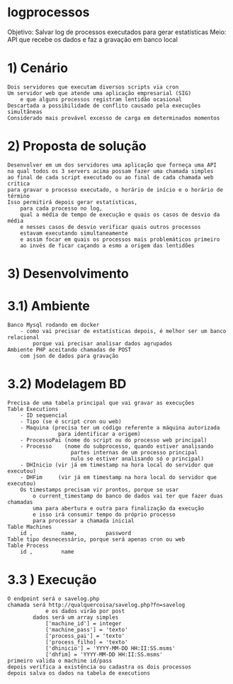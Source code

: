 # logprocessos
Objetivo: Salvar log de processos executados para gerar estatísticas
Meio: API que recebe os dados e faz a gravação em banco local


# 1) Cenário
    Dois servidores que executam diversos scripts via cron
    Um servidor web que atende uma aplicação empresarial (SIG)
        e que alguns processos registram lentidão ocasional
    Descartada a possibilidade de conflito causado pela execuções simultâneas
    Considerado mais provável excesso de carga em determinados momentos

# 2) Proposta de solução
    Desenvolver em um dos servidores uma aplicação que forneça uma API
    na qual todos os 3 servers acima possam fazer uma chamada simples
    ao final de cada script executado ou ao final de cada chamada web crítica
    para gravar o processo executado, o horário de início e o horário de término
    Isso permitirá depois gerar estatísticas,
        para cada processo no log,
        qual a média de tempo de execução e quais os casos de desvio da média
        e nesses casos de desvio verificar quais outros processos
        estavam executando simultaneamente
        e assim focar em quais os processos mais problemáticos primeiro
        ao invés de ficar caçando a esmo a origem das lentidões

# 3) Desenvolvimento
# 3.1) Ambiente
    Banco Mysql rodando em docker
        - como vai precisar de estatísticas depois, é melhor ser um banco relacional
            porque vai precisar analisar dados agrupados
    Ambiente PHP aceitando chamadas de POST
        com json de dados para gravação

# 3.2) Modelagem BD
    Precisa de uma tabela principal que vai gravar as execuções
    Table Executions
        - ID sequencial
        - Tipo (se é script cron ou web)
        - Maquina (precisa ter um código referente a máquina autorizada
                    para identificar a origem)
        - ProcessoPai (nome do script ou do processo web principal)
        - Processo    (nome do subprocesso, quando estiver analisando
                        partes internas de um processo principal
                        nulo se estiver analisando só o principal)
        - DHInicio (vir já em timestamp na hora local do servidor que executou)
        - DHFim     (vir já em timestamp na hora local do servidor que executou)
        Os timestamps precisam vir prontos, porque se usar
            o current_timestamp do banco de dados vai ter que fazer duas chamadas
            uma para abertura e outra para finalização da execução
            e isso irá consumir tempo do próprio processo 
            para processar a chamada inicial
    Table Machines
        id ,         name,         password
    Table tipo desnecessário, porque será apenas cron ou web
    Table Process
        id ,         name

# 3.3 ) Execução
    O endpoint será o savelog.php
    chamada será http://qualquercoisa/savelog.php?fn=savelog
                e os dados virão por post
            dados será um array simples
                ['machine_id'] = integer
                ['machine_pass'] = 'texto'
                ['process_pai'] = 'texto'
                ['process_filho] = 'texto'
                ['dhinicio'] = 'YYYY-MM-DD HH:II:SS.msms'
                ['dhfim] = 'YYYY-MM-DD HH:II:SS.msms'                
    primeiro valida o machine id/pass
    depois verifica a existência ou cadastra os dois processos
    depois salva os dados na tabela de executions
    
    
        
